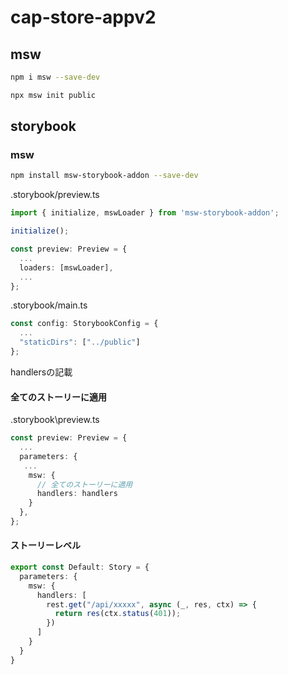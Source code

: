 # cap-store-appv2

## msw

```bash
npm i msw --save-dev
```

```bash
npx msw init public
```

## storybook

### msw

```bash
npm install msw-storybook-addon --save-dev
```

.storybook/preview.ts

```ts
import { initialize, mswLoader } from 'msw-storybook-addon';

initialize();

const preview: Preview = {
  ...
  loaders: [mswLoader],
  ...
};
```

.storybook/main.ts

```ts
const config: StorybookConfig = {
  ...
  "staticDirs": ["../public"]
};
```

handlersの記載

#### 全てのストーリーに適用

.storybook\preview.ts

```ts
const preview: Preview = {
  ...
  parameters: {
   ...
    msw: {
      // 全てのストーリーに適用
      handlers: handlers
    }
  },
};
```

#### ストーリーレベル

```ts
export const Default: Story = {
  parameters: {
    msw: {
      handlers: [
        rest.get("/api/xxxxx", async (_, res, ctx) => {
          return res(ctx.status(401));
        })
      ]
    }
  }
}
```

